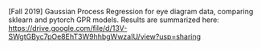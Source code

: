 [Fall 2019] Gaussian Process Regression for eye diagram data, comparing sklearn and pytorch GPR models. Results are summarized here: https://drive.google.com/file/d/13V-SWgtGByc7pOe8EhT3W9hhbgWwzaIU/view?usp=sharing
